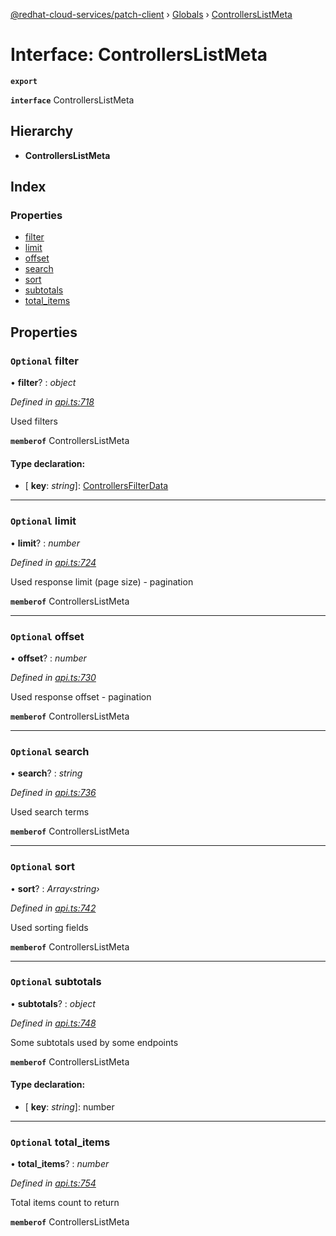[@redhat-cloud-services/patch-client](../README.md) › [Globals](../globals.md) › [ControllersListMeta](controllerslistmeta.md)

# Interface: ControllersListMeta

**`export`** 

**`interface`** ControllersListMeta

## Hierarchy

* **ControllersListMeta**

## Index

### Properties

* [filter](controllerslistmeta.md#optional-filter)
* [limit](controllerslistmeta.md#optional-limit)
* [offset](controllerslistmeta.md#optional-offset)
* [search](controllerslistmeta.md#optional-search)
* [sort](controllerslistmeta.md#optional-sort)
* [subtotals](controllerslistmeta.md#optional-subtotals)
* [total_items](controllerslistmeta.md#optional-total_items)

## Properties

### `Optional` filter

• **filter**? : *object*

*Defined in [api.ts:718](https://github.com/RedHatInsights/javascript-clients.gi/blob/2c41ef32/packages/patch/api.ts#L718)*

Used filters

**`memberof`** ControllersListMeta

#### Type declaration:

* \[ **key**: *string*\]: [ControllersFilterData](controllersfilterdata.md)

___

### `Optional` limit

• **limit**? : *number*

*Defined in [api.ts:724](https://github.com/RedHatInsights/javascript-clients.gi/blob/2c41ef32/packages/patch/api.ts#L724)*

Used response limit (page size) - pagination

**`memberof`** ControllersListMeta

___

### `Optional` offset

• **offset**? : *number*

*Defined in [api.ts:730](https://github.com/RedHatInsights/javascript-clients.gi/blob/2c41ef32/packages/patch/api.ts#L730)*

Used response offset - pagination

**`memberof`** ControllersListMeta

___

### `Optional` search

• **search**? : *string*

*Defined in [api.ts:736](https://github.com/RedHatInsights/javascript-clients.gi/blob/2c41ef32/packages/patch/api.ts#L736)*

Used search terms

**`memberof`** ControllersListMeta

___

### `Optional` sort

• **sort**? : *Array‹string›*

*Defined in [api.ts:742](https://github.com/RedHatInsights/javascript-clients.gi/blob/2c41ef32/packages/patch/api.ts#L742)*

Used sorting fields

**`memberof`** ControllersListMeta

___

### `Optional` subtotals

• **subtotals**? : *object*

*Defined in [api.ts:748](https://github.com/RedHatInsights/javascript-clients.gi/blob/2c41ef32/packages/patch/api.ts#L748)*

Some subtotals used by some endpoints

**`memberof`** ControllersListMeta

#### Type declaration:

* \[ **key**: *string*\]: number

___

### `Optional` total_items

• **total_items**? : *number*

*Defined in [api.ts:754](https://github.com/RedHatInsights/javascript-clients.gi/blob/2c41ef32/packages/patch/api.ts#L754)*

Total items count to return

**`memberof`** ControllersListMeta
